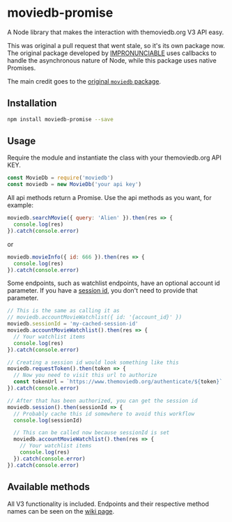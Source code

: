 # moviedb-promise

A Node library that makes the interaction with themoviedb.org V3 API easy.

This was original a pull request that went stale, so it's its own package now. The original package developed by [IMPRONUNCIABLE](https://github.com/impronunciable) uses callbacks to handle the asynchronous nature of Node, while this package uses native Promises.

The main credit goes to the [original `moviedb` package](https://github.com/impronunciable/moviedb).

## Installation

```bash
npm install moviedb-promise --save
```

## Usage

Require the module and instantiate the class with your themoviedb.org API KEY.

```js
const MovieDb = require('moviedb')
const moviedb = new MovieDb('your api key')
```

All api methods return a Promise. Use the api methods as you want, for example:

```js
moviedb.searchMovie({ query: 'Alien' }).then(res => {
  console.log(res)
}).catch(console.error)
```

or

```js
moviedb.movieInfo({ id: 666 }).then(res => {
  console.log(res)
}).catch(console.error)
```

Some endpoints, such as watchlist endpoints, have an optional account id parameter. If you have a [session id](https://developers.themoviedb.org/3/authentication/how-do-i-generate-a-session-id), you don't need to provide that parameter.

```js
// This is the same as calling it as
// moviedb.accountMovieWatchlist({ id: '{account_id}' })
moviedb.sessionId = 'my-cached-session-id'
moviedb.accountMovieWatchlist().then(res => {
  // Your watchlist items
  console.log(res)
}).catch(console.error)

// Creating a session id would look something like this
moviedb.requestToken().then(token => {
  // Now you need to visit this url to authorize
  const tokenUrl = `https://www.themoviedb.org/authenticate/${token}`
}).catch(console.error)

// After that has been authorized, you can get the session id
moviedb.session().then(sessionId => {
  // Probably cache this id somewhere to avoid this workflow
  console.log(sessionId)

  // This can be called now because sessionId is set
  moviedb.accountMovieWatchlist().then(res => {
    // Your watchlist items
    console.log(res)
  }).catch(console.error)
}).catch(console.error)
```

## Available methods

All V3 functionality is included. Endpoints and their respective method names can be seen on the [wiki page](https://github.com/impronunciable/moviedb/wiki/Library-endpoints).
